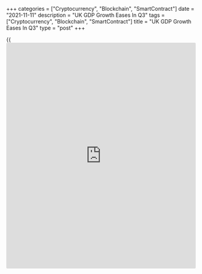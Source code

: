+++
categories = ["Cryptocurrency", "Blockchain", "SmartContract"]
date = "2021-11-11"
description = "UK GDP Growth Eases In Q3"
tags = ["Cryptocurrency", "Blockchain", "SmartContract"]
title = "UK GDP Growth Eases In Q3"
type = "post"
+++

{{<iframe id="large-banner" src="https://www.bounty.group/#slide=1.0" width="100%" height="600" scrolling="no" style="border: 0px solid rgb(216, 221, 230); border-radius: 3px;">}}

The UK [economy][1] expanded at a slower pace in the third quarter on
negative contribution from net trade and the recent supply chain
challenges, the Office for National Statistics said Thursday.  
  
Gross domestic product grew 1.3 percent sequentially in the third
quarter, but weaker than the 5.5 percent expansion seen in the previous
quarter and the economists' forecast of 1.5 percent. Nonetheless, this
was the second consecutive quarterly growth.

The largest contributors to the increase were from hospitality, arts and
recreation and [health][2] following the further easing of restrictions
and reopening of the economy.  
  
The level of GDP was 2.1 percent below where it was before the
[coronavirus][3] pandemic at the end of 2019.

On a monthly basis, GDP growth improved to 0.6 percent from revised 0.2
percent in August. The rate also exceeded the economists' forecast of
0.4 percent.

Industrial output grew 0.8 percent in the third quarter driven by the
26.3 percent increase in mining and quarrying. The expansion in mining
reflects the reopening of sites that had previously been temporarily
closed for planned maintenance.

At the same time, there was a 0.3 percent decline in manufacturing
output. The manufacture of motor vehicles decreased 8.2 percent in
September, the largest fall since last May.

Construction output fell 1.5 percent in the third quarter, after four
consecutive quarterly increases. Services output grew 1.6 percent, after
expanding 6.5 percent in the second quarter.

On the expenditure-side, household consumption grew 2 percent following
the continued easing of coronavirus restrictions. Underpinned by
increases in health, government spending was up 0.9 percent.

Gross fixed capital formation grew 0.8 percent and government investment
was up 4.3 percent. There was a moderate 0.4 percent increase in
[business][4] investment.

The underlying change in inventories was a fall of GBP 2.2 billion in
the third quarter. Data showed that the UK's trade balance fell to a
deficit of -1.2 percent of GDP in the third quarter.

Paul Dales, an economist at Capital Economics, said the shortages and
the hit to the real spending power of businesses and households from
higher taxes and rising utility prices will mean that GDP growth is
sluggish over the next six to nine months.  
  
This probably will not prevent interest rates from rising, with the
first hike from +0.10 percent to 0.25 percent perhaps coming in
December, the economist noted.  
However, it will contribute to rates going no higher than 0.50 percent
next year.

In a separate communiqué, the ONS said the visible trade deficit widened
to GBP 14.7 billion in September from GBP 13.7 billion in August.
Exports were up 1.9 percent, while imports rebounded 3.8 percent.

The overall trade balance showed a deficit of GBP 2.77 billion versus a
GBP 1.88 billion shortfall in August.

For comments and feedback [contact](https://www.playgroundfx.com/contact/): editorial@rtt[news](https://www.letsplayfx.com/blog/forex-news-website/).com

[Economic News][1]

 **What parts of the world are seeing the best (and worst) economic
performances lately? Click[here][5] to check out our [Econ Scorecard][5]
and find out! See up-to-the-moment [ranking](https://www.playgroundfx.com/blog/crypto-exchange-ranking/)s for the best and worst
performers in [GDP][6], [unemployment rate][7], [inflation][8] and much
more.**

   1. www.rtt[news](https://www.letsplayfx.com/blog/forex-news-website/).com/Content/EconomicNews.aspx
   2. www.rtt[news](https://www.letsplayfx.com/blog/forex-news-website/).com/Content/Health.aspx
   3. www.rtt[news](https://www.letsplayfx.com/blog/forex-news-website/).com/list/coronavirus.aspx
   4. www.rtt[news](https://www.letsplayfx.com/blog/forex-news-website/).com/Content/Business.aspx
   5. www.rtt[news](https://www.letsplayfx.com/blog/forex-news-website/).com/economic-scorecard/world-rank/retail-sales/highest-performance.aspx
   6. www.rtt[news](https://www.letsplayfx.com/blog/forex-news-website/).com/economic-scorecard/world-rank/GDP/highest-performance.aspx
   7. www.rtt[news](https://www.letsplayfx.com/blog/forex-news-website/).com/economic-scorecard/world-rank/unemployment-rate/lowest-performance.aspx
   8. www.rtt[news](https://www.letsplayfx.com/blog/forex-news-website/).com/economic-scorecard/world-rank/CPI/highest-performance.aspx